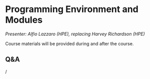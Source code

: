 # Programming Environment and Modules

*Presenter: Alfio Lazzaro (HPE), replacing Harvey Richardson (HPE)*

Course materials will be provided during and after the course.

<!--
Temporary location of materials (for the lifetime of the training project):

-   Slides: `/project/project_465001098/Slides/HPE/02_PE_and_Modules.pdf`
-->

<!--
Archived materials on LUMI:

-   Slides: `/appl/local/training/4day-20240423/files/LUMI-4day-20231003-1_02_Programming_Environment_and_Modules.pdf`

-   Recording: `/appl/local/training/4day-20240423/recordings/1_02_Programming_Environment_and_Modules.mp4`

These materials can only be distributed to actual users of LUMI (active user account).
-->

## Q&A

/


